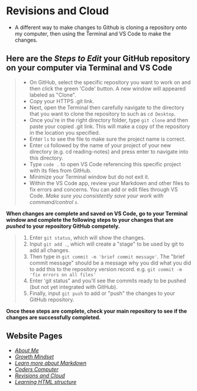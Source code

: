 # Revisions and Cloud

- A different way to make changes to Github is cloning a repository onto my computer, then using the Terminal and VS Code to make the changes.

## Here are the *Steps to Edit* your GitHub repository on your computer via Terminal and VS Code
> - On GitHub, select the specific repository you want to work on and then click the green 'Code' button. A new window will appeared labeled as "Clone". 
> - Copy your HTTPS .git link.
> - Next, open the Terminal then carefully navigate to the directory that you want to clone the repository to such as `cd Desktop`.
> - Once you're in the right directory folder, type `git clone` and then paste your copied .git link. This will make a copy of the repository in the location you specified. 
> - Enter `ls` to see the file to make sure the  project name is correct. 
> - Enter `cd` followed by the name of your project of your new directory (e.g. cd reading-notes) and press enter to navigate into this directory. 
> - Type `code .` to open VS Code referencing this specific project with its files from GitHub.
> - Minimize your Terminal window but do not exit it. 
> - Within the VS Code app, review your Markdown and other files to fix errors and concerns. You can add or edit files through VS Code. *Make sure you consistently save your work with command/control `s`.* 

**When changes are complete and saved on VS Code, go to your Terminal window and complete the following steps to your changes that are *pushed* to your repository GitHub competely.**
> 1. Enter `git status`, which will show the changes. 
> 2. Input `git add .`, which will create a "stage" to be used by git to add all changes. 
> 3. Then type in `git commit -m 'brief commit message'`. The "brief commit message" should be a message why you did what you did to add this to the repository version record. e.g. `git commit -m 'fix errors on all files'`
> 4. Enter 'git status" and you'll see the commits ready to be pushed (but not yet integrated with GitHub).
> 5. Finally, input `git push` to add or "push" the changes to your GitHub repository. 

**Once these steps are complete, check your main repository to see if the changes are successfully completed.** 

## Website Pages
- [*About Me*](/README.md)
- [*Growth Mindset*](/GrowthMindset.md)
- [*Learn more about Markdown*](/Learning_Markdown.md)
- [*Coders Computer*](CodersComputer.md)
- [*Revisions and Cloud*](/RevisionsandCloud.md)
- [*Learning HTML structure*](LearningHTMLstructure.md)














     

